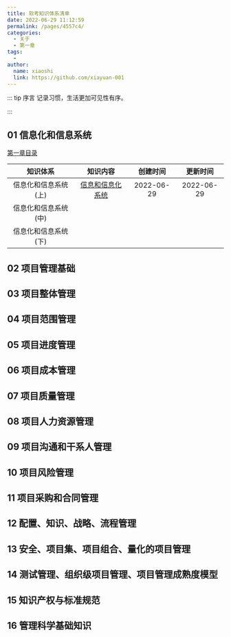 ```yaml
---
title: 软考知识体系清单
date: 2022-06-29 11:12:59
permalink: /pages/4557c4/
categories:
  - 关于
  - 第一章
tags:
  - 
author: 
  name: xiaoshi
  link: https://github.com/xiayuan-001
---
```


::: tip 序言
记录习惯，生活更加可见性有序。

:::

## 01 信息化和信息系统

[第一章目录](https://vuepress.vuejs.org/zh/)

|     **知识体系**      |              知识内容              |  创建时间  |  更新时间  |
| :-------------------: | :--------------------------------: | :--------: | :--------: |
| 信息化和信息系统 (上) | [信息和信息化系统](/pages/8d05f8/) | 2022-06-29 | 2022-06-29 |
| 信息化和信息系统 (中) |                                    |            |            |
| 信息化和信息系统 (下) |                                    |            |            |

## 02 项目管理基础



## 03 项目整体管理



## 04 项目范围管理



## 05 项目进度管理



## 06 项目成本管理



## 07 项目质量管理



## 08 项目人力资源管理



## 09 项目沟通和干系人管理



## 10 项目风险管理



## 11 项目采购和合同管理



## 12 配置、知识、战略、流程管理



## 13 安全、项目集、项目组合、量化的项目管理



## 14 测试管理、组织级项目管理、项目管理成熟度模型



## 15 知识产权与标准规范



## 16 管理科学基础知识

